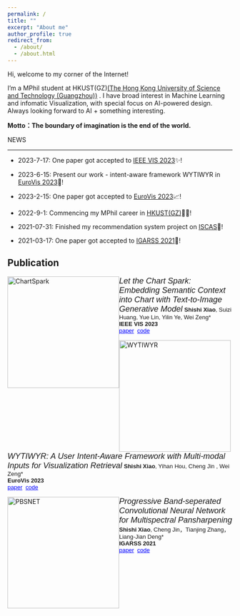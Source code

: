 ```yaml
---
permalink: /
title: ""
excerpt: "About me"
author_profile: true
redirect_from: 
  - /about/
  - /about.html
---
```

  

Hi, welcome to my corner of the Internet!

  

I’m a MPhil student at HKUST(GZ)[(The Hong Kong University of Science and Technology (Guangzhou))](https://hkust-gz.edu.cn/) . I have broad interest in Machine Learning and infomatic Visualization, with special focus on AI-powered design. Always looking forward to AI + something interesting.

  

**Motto：The boundary of imagination is the end of the world.**

  
  
  

NEWS

------
- 2023-7-17: One paper got accepted to [IEEE VIS 2023](https://ieeevis.org/year/2023/welcome)✨!

- 2023-6-15: Present our work - intent-aware framework WYTIWYR in [EuroVis 2023](https://www.eurovis.org/)🥰!

- 2023-2-15: One paper got accepted to [EuroVis 2023](https://www.eurovis.org/)📈!

- 2022-9-1: Commencing my MPhil career in [HKUST(GZ)](https://hkust-gz.edu.cn/)👩‍💻!

- 2021-07-31: Finished my recommendation system project on [ISCAS](https://summer.iscas.ac.cn/)🦄!

- 2021-03-17: One paper got accepted to [IGARSS 2021](https://igarss2021.com/)👻!

  
  
  

## Publication
<img  src="https://serendipitysX.github.io/images/ChartSpark_2023.png"  alt="ChartSpark"  width="250px"  style="float: left">  <em><font  size="4"  face="Arial">Let the Chart Spark: Embedding Semantic Context into Chart with Text-to-Image Generative Model</font></em>
<font  size="2"  face="Arial"><strong>Shishi Xiao</strong>, Suizi Huang, Yue Lin, Yilin Ye, Wei Zeng*<br>  <strong>IEEE VIS 2023</strong> <br>  <a  href="https://arxiv.org/abs/2304.14630"  style="color: blue">paper</a>  &nbsp;<a  href="https://github.com/SerendipitysX/ChartSpark"  style="color: blue">code</a><br>  </font>


<img  src="https://serendipitysX.github.io/images/WYTIWYR_2023.png"  alt="WYTIWYR"  width="250px"  style="float: left">  <em><font  size="4"  face="Arial">WYTIWYR: A User Intent-Aware Framework with Multi-modal Inputs for Visualization Retrieval</font></em>
<font  size="2"  face="Arial"><strong>Shishi Xiao</strong>, Yihan Hou, Cheng Jin , Wei Zeng*<br>  <strong>EuroVis 2023</strong> <br>  <a  href="https://arxiv.org/abs/2304.06991"  style="color: blue">paper</a>  &nbsp;<a  href="https://github.com/SerendipitysX/WYTIWYR"  style="color: blue">code</a><br>  </font>


<img  src="https://chengjin-git.github.io/assets/images/IGARSS_PBSN_schematic.png"  alt="PBSNET"  width="250px"  style="float: left">  <em><font  size="4"  face="Arial">Progressive Band-seperated Convolutional Neural Network for Multispectral Pansharpening</font></em>
<font  size="2"  face="Arial"><strong>Shishi Xiao</strong>, Cheng Jin，Tianjing Zhang，Liang-Jian Deng*<br>  <strong>IGARSS 2021</strong> <br>  <a  href="https://github.com/SerendipitysX/serendipitysX.github.io/blob/master/files/IGARSS2021_PBSNet.pdf"  style="color: blue">paper</a>  &nbsp;<a  href="https://github.com/SerendipitysX/PBSNet"  style="color: blue">code</a><br>  </font>

  

​
